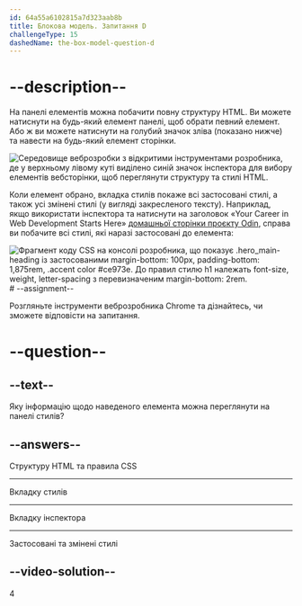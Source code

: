 ```yaml
---
id: 64a55a6102815a7d323aab8b
title: Блокова модель. Запитання D
challengeType: 15
dashedName: the-box-model-question-d
--- 
```

# --description--

На панелі елементів можна побачити повну структуру HTML. Ви можете натиснути на будь-який елемент панелі, щоб обрати певний елемент. Або ж ви можете натиснути на голубий значок зліва (показано нижче) та навести на будь-який елемент сторінки.

<img src="https://cdn.freecodecamp.org/curriculum/odin-project/the-box-model/inspector-icon.png" alt="Середовище веброзробки з відкритими інструментами розробника, де у верхньому лівому куті виділено синій значок інспектора для вибору елементів вебсторінки, щоб переглянути структуру та стилі HTML." />

Коли елемент обрано, вкладка стилів покаже всі застосовані стилі, а також усі змінені стилі (у вигляді закресленого тексту). Наприклад, якщо використати інспектора та натиснути на заголовок «Your Career in Web Development Starts Here» <a href="https://www.theodinproject.com/" target="_blank">домашньої сторінки проєкту Odin</a>, справа ви побачите всі стилі, які наразі застосовані до елемента:

<img src="https://cdn.freecodecamp.org/curriculum/odin-project/the-box-model/overwritten-style.png" alt="Фрагмент коду CSS на консолі розробника, що показує .hero_main-heading із застосованими margin-bottom: 100px, padding-bottom: 1,875rem, .accent color #ce973e. До правил стилю h1 належать font-size, weight, letter-spacing з перевизначеним margin-bottom: 2rem." />
# --assignment--

Розгляньте інструменти веброзробника Chrome та дізнайтесь, чи зможете відповісти на запитання.

# --question--

## --text--

Яку інформацію щодо наведеного елемента можна переглянути на панелі стилів?

## --answers--

Структуру HTML та правила CSS

---

Вкладку стилів

---

Вкладку інспектора

---

Застосовані та змінені стилі


## --video-solution--

4
